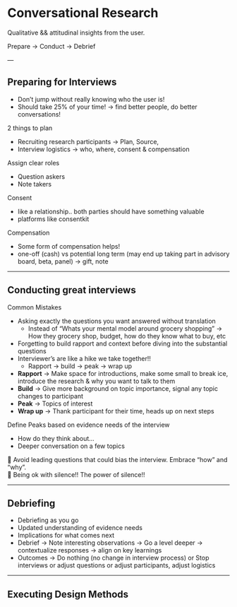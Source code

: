 # Conversational Research

Qualitative && attitudinal insights from the user.

Prepare → Conduct → Debrief

—

## Preparing for Interviews

- Don’t jump without really knowing who the user is!
- Should take 25% of your time! → find better people, do better conversations!

2 things to plan

- Recruiting research participants → Plan, Source,
- Interview logistics → who, where, consent & compensation

Assign clear roles 

- Question askers
- Note takers

Consent

- like a relationship.. both parties should have something valuable
- platforms like consentkit

Compensation

- Some form of compensation helps!
- one-off (cash) vs potential long term (may end up taking part in advisory board, beta, panel) → gift, note

---

## Conducting great interviews

Common Mistakes

- Asking exactly the questions you want answered without translation
    - Instead of “Whats your mental model around grocery shopping” → How they grocery shop, budget, how do they know what to buy, etc
- Forgetting to build rapport and context before diving into the substantial questions
- Interviewer’s are like a hike we take together!!
    - Rapport → build → peak → wrap up
- **Rapport** → Make space for introductions, make some small to break ice, introduce the research & why you want to talk to them
- **Build** → Give more background on topic importance, signal any topic changes to participant
- **Peak** → Topics of interest
- **Wrap up** →  Thank participant for their time, heads up on next steps

Define Peaks based on evidence needs of the interview

- How do they think about...
- Deeper conversation on a few topics

<aside>
💁 Avoid leading questions that could bias the interview. Embrace “how” and “why”.

</aside>

<aside>
💁 Being ok with silence!! The power of silence!!

</aside>

---

## Debriefing

- Debriefing as you go
- Updated understanding of evidence needs
- Implications for what comes next
- Debrief → Note interesting observations → Go a level deeper → contextualize responses → align on key learnings
- Outcomes → Do nothing (no change in interview process) or Stop interviews or adjust questions or adjust participants, adjust logistics

---

## Executing Design Methods